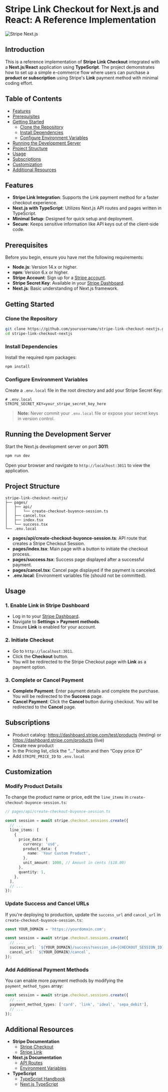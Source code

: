 # Stripe Link Checkout for Next.js and React: A Reference Implementation

![Stripe Next.js](https://stripe.com/img/v3/newsroom/social.png)

## Introduction

This is a reference implementation of **Stripe Link Checkout** integrated with a **Next.js**/**React** application using **TypeScript**. The project demonstrates how to set up a simple e-commerce flow where users can purchase a **product or subscription** using Stripe's **Link** payment method with minimal coding effort.

## Table of Contents

- [Features](#features)
- [Prerequisites](#prerequisites)
- [Getting Started](#getting-started)
  - [Clone the Repository](#clone-the-repository)
  - [Install Dependencies](#install-dependencies)
  - [Configure Environment Variables](#configure-environment-variables)
- [Running the Development Server](#running-the-development-server)
- [Project Structure](#project-structure)
- [Usage](#usage)
- [Subscriptions](#subscriptions)
- [Customization](#customization)
- [Additional Resources](#additional-resources)

## Features

- **Stripe Link Integration**: Supports the Link payment method for a faster checkout experience.
- **Next.js with TypeScript**: Utilizes Next.js API routes and pages written in TypeScript.
- **Minimal Setup**: Designed for quick setup and deployment.
- **Secure**: Keeps sensitive information like API keys out of the client-side code.

## Prerequisites

Before you begin, ensure you have met the following requirements:

- **Node.js**: Version 14.x or higher.
- **npm**: Version 6.x or higher.
- **Stripe Account**: Sign up for a [Stripe account](https://dashboard.stripe.com/register).
- **Stripe Secret Key**: Available in your [Stripe Dashboard](https://dashboard.stripe.com/apikeys).
- **Next.js**: Basic understanding of Next.js framework.

## Getting Started

### Clone the Repository

```bash
git clone https://github.com/yourusername/stripe-link-checkout-nextjs.git
cd stripe-link-checkout-nextjs
```

### Install Dependencies

Install the required npm packages:

```bash
npm install
```

### Configure Environment Variables

Create a `.env.local` file in the root directory and add your Stripe Secret Key:

```env
# .env.local
STRIPE_SECRET_KEY=your_stripe_secret_key_here
```

> **Note:** Never commit your `.env.local` file or expose your secret keys in version control.

## Running the Development Server

Start the Next.js development server on port **3011**:

```bash
npm run dev
```

Open your browser and navigate to `http://localhost:3011` to view the application.

## Project Structure

```
stripe-link-checkout-nextjs/
├── pages/
│   ├── api/
│   │   └── create-checkout-buyonce-session.ts
│   ├── cancel.tsx
│   ├── index.tsx
│   └── success.tsx
└── .env.local
```

- **pages/api/create-checkout-buyonce-session.ts**: API route that creates a Stripe Checkout Session.
- **pages/index.tsx**: Main page with a button to initiate the checkout process.
- **pages/success.tsx**: Success page displayed after a successful payment.
- **pages/cancel.tsx**: Cancel page displayed if the payment is canceled.
- **.env.local**: Environment variables file (should not be committed).

## Usage

### 1. Enable Link in Stripe Dashboard

- Log in to your [Stripe Dashboard](https://dashboard.stripe.com/).
- Navigate to **Settings > Payment methods**.
- Ensure **Link** is enabled for your account.

### 2. Initiate Checkout

- Go to `http://localhost:3011`.
- Click the **Checkout** button.
- You will be redirected to the Stripe Checkout page with **Link** as a payment option.

### 3. Complete or Cancel Payment

- **Complete Payment**: Enter payment details and complete the purchase. You will be redirected to the **Success** page.
- **Cancel Payment**: Click the **Cancel** button during checkout. You will be redirected to the **Cancel** page.

## Subscriptions

- Product catalog: https://dashboard.stripe.com/test/products (testing) or https://dashboard.stripe.com/products (live)
- Create new product
- In the Pricing list, click the “…” button and then “Copy price ID”
- Add `STRIPE_PRICE_ID` to `.env.local`

## Customization

### Modify Product Details

To change the product name or price, edit the `line_items` in `create-checkout-buyonce-session.ts`:

```typescript
// pages/api/create-checkout-buyonce-session.ts

const session = await stripe.checkout.sessions.create({
  // ...
  line_items: [
    {
      price_data: {
        currency: 'usd',
        product_data: {
          name: 'Your Custom Product',
        },
        unit_amount: 1000, // Amount in cents ($10.00)
      },
      quantity: 1,
    },
  ],
  // ...
});
```

### Update Success and Cancel URLs

If you're deploying to production, update the `success_url` and `cancel_url` in `create-checkout-buyonce-session.ts`:

```typescript
const YOUR_DOMAIN = 'https://yourdomain.com';

const session = await stripe.checkout.sessions.create({
  // ...
  success_url: `${YOUR_DOMAIN}/success?session_id={CHECKOUT_SESSION_ID}`,
  cancel_url: `${YOUR_DOMAIN}/cancel`,
});
```

### Add Additional Payment Methods

You can enable more payment methods by modifying the `payment_method_types` array:

```typescript
const session = await stripe.checkout.sessions.create({
  // ...
  payment_method_types: ['card', 'link', 'ideal', 'sepa_debit'],
  // ...
});
```

## Additional Resources

- **Stripe Documentation**
  - [Stripe Checkout](https://stripe.com/docs/payments/checkout)
  - [Stripe Link](https://stripe.com/payments/link)
- **Next.js Documentation**
  - [API Routes](https://nextjs.org/docs/api-routes/introduction)
  - [Environment Variables](https://nextjs.org/docs/basic-features/environment-variables)
- **TypeScript**
  - [TypeScript Handbook](https://www.typescriptlang.org/docs/handbook/intro.html)
  - [Next.js TypeScript](https://nextjs.org/docs/basic-features/typescript)
